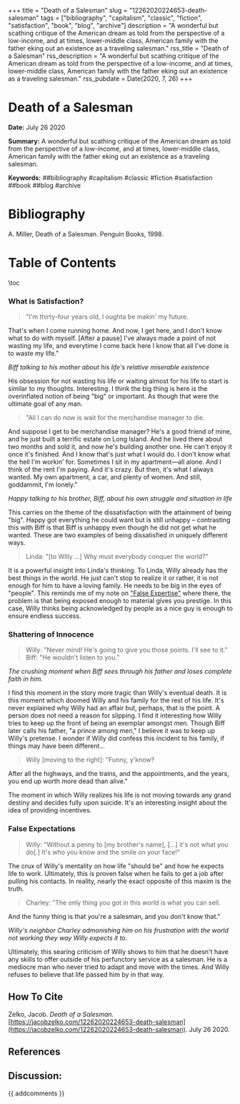 +++
title = "Death of a Salesman"
slug = "12262020224653-death-salesman"
tags = ["bibliography", "capitalism", "classic", "fiction", "satisfaction", "book", "blog", "archive"]
description = "A wonderful but scathing critique of the American dream as told from the perspective of a low-income, and at times, lower-middle class, American family with the father eking out an existence as a traveling salesman."
rss_title = "Death of a Salesman"
rss_description = "A wonderful but scathing critique of the American dream as told from the perspective of a low-income, and at times, lower-middle class, American family with the father eking out an existence as a traveling salesman."
rss_pubdate = Date(2020, 7, 26)
+++



Death of a Salesman
=========

**Date:** July 26 2020

**Summary:** A wonderful but scathing critique of the American dream as told from the perspective of a low-income, and at times, lower-middle class, American family with the father eking out an existence as a traveling salesman.

**Keywords:** ##bibliography #capitalism #classic #fiction #satisfaction ##book ##blog #archive

Bibliography
==========

A. Miller, Death of a Salesman. Penguin Books, 1998.

Table of Contents
=========

\toc

### What is Satisfaction?

> "I'm thirty-four years old, I oughta be makin' my future.


That's when I come running home.  And now, I get here, and I don't know what to do with myself.  [After a pause] I've always made a point of not wasting my life, and everytime I come back here I know that all I've done is to waste my life." 

*Biff talking to his mother about his life's relative miserable existence*

His obsession for not wasting his life or waiting almost for his life to start is similar to my thoughts. Interesting. I think the big thing is here is the overinflated notion of being "big" or important.  As though that were the ultimate goal of any man.

> "All I can do now is wait for the merchandise manager to die.


And suppose I get to be merchandise manager?  He's a good friend of mine, and he just built a terrific estate on Long Island.  And he lived there about two months and sold it, and now he's building another one.  He can't enjoy it once it's finished.  And I know that's just what I would do.  I don't know what the hell I'm workin' for.  Sometimes I sit in my apartment—all alone.  And I think of the rent I'm paying.  And it's crazy.  But then, it's what I always wanted.  My own apartment, a car, and plenty of women.  And still, goddammit, I'm lonely."

*Happy talking to his brother, Biff, about his own struggle and situation in life*

This carries on the theme of the dissatisfaction with the attainment of being "big". Happy got everything he could want but is still unhappy – contrasting this with Biff is that Biff is unhappy even though he did not get what he wanted.  These are two examples of being dissatisfied in uniquely different ways.

> Linda: "[to Willy ...] Why must everybody conquer the world?"


It is a powerful insight into Linda's thinking.  To Linda, Willy already has the best things in the world. He just can't stop to realize it or rather, it is not enough for him to have a loving family. He needs to be big in the eyes of "people".  This reminds me of my note on ["False Expertise"](https://jacobzelko.com/07132020022756-media-timothy) where there, the problem is that being exposed enough to material gives you prestige. In this case, Willy thinks being acknowledged by people as a nice guy is enough to ensure endless success.

### Shattering of Innocence

> Willy: "Never mind!  He's going to give you those points.  I'll see to it." Biff: "He wouldn't listen to you."


*The crushing moment when Biff sees through his father and loses complete faith in him.*

I find this moment in the story more tragic than Willy's eventual death. It is this moment which doomed Willy and his family for the rest of his life.  It's never explained why Willy had an affair but, perhaps, that is the point.  A person does not need a reason for slipping.  I find it interesting how Willy tries to keep up the front of being an exemplar amongst men. Though Biff later calls his father, "a prince among men," I believe it was to keep up Willy's pretense. I wonder if Willy did confess this incident to his family, if things may have been different...

> Willy [moving to the right]: "Funny, y'know?


After all the highways, and the trains, and the appointments, and the years, you end up worth more dead than alive."

The moment in which Willy realizes his life is not moving towards any grand destiny and decides fully upon suicide. It's an interesting insight about the idea of providing incentives.

### False Expectations

> Willy: "Without a penny to [my brother's name], [...] it's not what you do[.]  It's who you know and the smile on your face!"


The crux of Willy's mentality on how life "should be" and how he expects life to work. Ultimately, this is proven false when he fails to get a job after pulling his contacts. In reality, nearly the exact opposite of this maxim is the truth.

> Charley: "The only thing you got in this world is what you can sell.


And the funny thing is that you're a salesman, and you don't know that."

*Willy's neighbor Charley admonishing him on his frustration with the world not working they way Willy expects it to.*

Ultimately, this searing criticism of Willy shows to him that he doesn't have any skills to offer outside of his perfunctory service as a salesman. He is a mediocre man who never tried to adapt and move with the times. And Willy refuses to believe that life passed him by in that way.
## How To Cite

 Zelko, Jacob. _Death of a Salesman_. [https://jacobzelko.com/12262020224653-death-salesman](https://jacobzelko.com/12262020224653-death-salesman). July 26 2020.
## References
## Discussion: 

{{ addcomments }}
